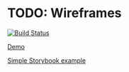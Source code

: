 # TODO: Wireframes

[![Build Status](https://travis-ci.org/matt-dunn/react-wireframes.svg?branch=master)](https://travis-ci.org/matt-dunn/react-wireframes)


[Demo](https://matt-dunn.github.io/react-wireframes/)


[Simple Storybook example](https://matt-dunn.github.io/react-wireframes/storybook/)
